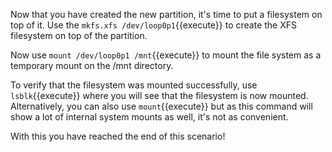 Now that you have created the new partition, it's time to put a filesystem on top of it. Use the `mkfs.xfs /dev/loop0p1`{{execute}} to create the XFS filesystem on top of the partition. 

Now use `mount /dev/loop0p1 /mnt`{{execute}} to mount the file system as a temporary mount on the /mnt directory.

To verify that the filesystem was mounted successfully, use `lsblk`{{execute}} where you will see that the filesystem is now mounted. Alternatively, you can also use `mount`{{execute}} but as this command will show a lot of internal system mounts as well, it's not as convenient. 

With this you have reached the end of this scenario!
